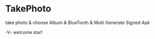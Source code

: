 # TakePhoto
take photo &amp; choose Album &amp; BlueTooth &amp; Multi Generate Signed Apk

-V- welcome star!
